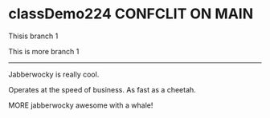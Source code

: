 # classDemo224 CONFCLIT ON MAIN

Thisis branch 1

This is more branch 1

---

Jabberwocky is really cool.

Operates at the speed of business. As fast as a cheetah.

MORE jabberwocky awesome with a whale!
